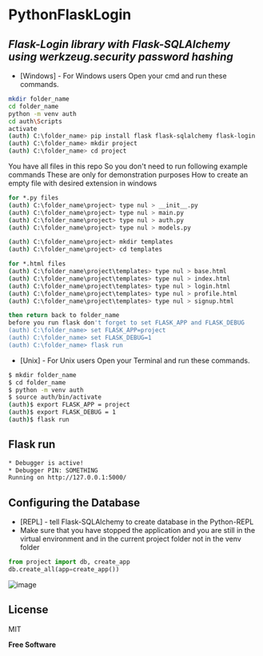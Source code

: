 # PythonFlaskLogin

## _Flask-Login library with Flask-SQLAlchemy using werkzeug.security password hashing_

- [Windows] - For Windows users
Open your cmd and run these commands.

```sh
mkdir folder_name
cd folder_name
python -m venv auth
cd auth\Scripts
activate
(auth) C:\folder_name> pip install flask flask-sqlalchemy flask-login
(auth) C:\folder_name> mkdir project
(auth) C:\folder_name> cd project
```

You have all files in this repo So you don't need to run following example commands 
These are only for demonstration purposes 
How to create an empty file with desired extension in windows

```sh
for *.py files
(auth) C:\folder_name\project> type nul > __init__.py
(auth) C:\folder_name\project> type nul > main.py
(auth) C:\folder_name\project> type nul > auth.py
(auth) C:\folder_name\project> type nul > models.py

(auth) C:\folder_name\project> mkdir templates
(auth) C:\folder_name\project> cd templates

for *.html files
(auth) C:\folder_name\project\templates> type nul > base.html
(auth) C:\folder_name\project\templates> type nul > index.html
(auth) C:\folder_name\project\templates> type nul > login.html
(auth) C:\folder_name\project\templates> type nul > profile.html
(auth) C:\folder_name\project\templates> type nul > signup.html
```

```sh
then return back to folder_name
before you run flask don't forget to set FLASK_APP and FLASK_DEBUG
(auth) C:\folder_name> set FLASK_APP=project
(auth) C:\folder_name> set FLASK_DEBUG=1
(auth) C:\folder_name> flask run
```

- [Unix] - For Unix users
Open your Terminal and run these commands.

```sh
$ mkdir folder_name
$ cd folder_name
$ python -m venv auth
$ source auth/bin/activate
(auth)$ export FLASK_APP = project
(auth)$ export FLASK_DEBUG = 1
(auth)$ flask run
```


## Flask run 
```sh
* Debugger is active!
* Debugger PIN: SOMETHING
Running on http://127.0.0.1:5000/
```


## Configuring the Database
- [REPL] - tell Flask-SQLAlchemy to create database in the Python-REPL
- Make sure that you have stopped the application and you are still in the virtual environment and in the current project folder not in the venv folder 
```python
from project import db, create_app
db.create_all(app=create_app())
```


![image](https://user-images.githubusercontent.com/24410504/116811212-b78aea80-ab50-11eb-9c99-f6495e77bc60.png)


## License

MIT

**Free Software**
